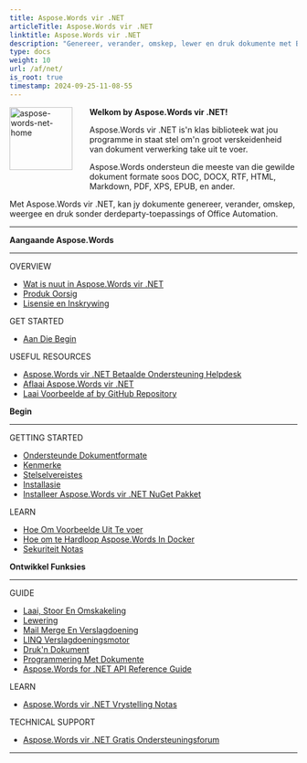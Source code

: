 ```yaml
---
title: Aspose.Words vir .NET
articleTitle: Aspose.Words vir .NET
linktitle: Aspose.Words vir .NET
description: "Genereer, verander, omskep, lewer en druk dokumente met Behulp Van C#."
type: docs
weight: 10
url: /af/net/
is_root: true
timestamp: 2024-09-25-11-08-55
---
```


<img src="home_1" alt="aspose-words-net-home" align="left" style="width:110px; margin: 0 30px 30px 0"/>

**Welkom by Aspose.Words vir .NET!**

Aspose.Words vir .NET is'n klas biblioteek wat jou programme in staat stel om'n groot verskeidenheid van dokument verwerking take uit te voer.

Aspose.Words ondersteun die meeste van die gewilde dokument formate soos DOC, DOCX, RTF, HTML, Markdown, PDF, XPS, EPUB, en ander.

Met Aspose.Words vir .NET, kan jy dokumente genereer, verander, omskep, weergee en druk sonder derdeparty-toepassings of Office Automation.

------

<div class="row">
	<div class="col-md-4">
		<p><b>Aangaande Aspose.Words</b></p>
			<hr><p>OVERVIEW</p></hr>
			<ul>
				<li><a href="/words/net/what-s-new-in-aspose-words-for-net/">Wat is nuut in Aspose.Words vir .NET</a></li>
				<li><a href="/words/net/product-overview/">Produk Oorsig</a></li>
				<li><a href="/words/net/licensing/">Lisensie en Inskrywing</a></li>
			</ul>            
			<p>GET STARTED</p>
			<ul>
				<li><a href="/words/net/getting-started/">Aan Die Begin</a></li>
			</ul>
			<p>USEFUL RESOURCES</p>
			<ul>
				<li><a href="https://helpdesk.aspose.com/">Aspose.Words vir .NET Betaalde Ondersteuning Helpdesk</a></li>
				<li><a href="https://releases.aspose.com/words/net">Aflaai Aspose.Words vir .NET</a></li>
				<li><a href="https://github.com/aspose-words/Aspose.Words-for-.NET">Laai Voorbeelde af by GitHub Repository</a></li>
			</ul>
	</div>
	<div class="col-md-4">
		<p><b>Begin</b></p>
			<hr><p>GETTING STARTED</p></hr>
			<ul>
				<li><a href="/words/net/supported-document-formats/">Ondersteunde Dokumentformate</a></li>
				<li><a href="/words/net/features/">Kenmerke</a></li>
				<li><a href="/words/net/system-requirements/">Stelselvereistes</a></li>
				<li><a href="/words/net/installation/">Installasie</a></li>
				<li><a href="https://www.nuget.org/packages/Aspose.Words/">Installeer Aspose.Words vir .NET NuGet Pakket</a></li>
			</ul>
			<p>LEARN</p>
			<ul>
				<li><a href="/words/net/how-to-run-the-examples/">Hoe Om Voorbeelde Uit Te voer</a></li>
				<li><a href="/words/net/how-to-run-aspose-words-in-docker/">Hoe om te Hardloop Aspose.Words In Docker</a></li>
				<li><a href="/words/net/security/">Sekuriteit Notas</a></li>
			</ul>
	</div>
	<div class="col-md-4">
		<p><b>Ontwikkel Funksies</b></p>
			<hr><p>GUIDE</p></hr>
			<ul>
				<li><a href="/words/net/loading-saving-and-converting/">Laai, Stoor En Omskakeling</a></li>
				<li><a href="/words/net/rendering/">Lewering</a></li>
				<li><a href="/words/net/mail-merge-and-reporting/">Mail Merge En Verslagdoening</a></li>
				<li><a href="/words/net/linq-reporting-engine/">LINQ Verslagdoeningsmotor</a></li>
				<li><a href="/words/net/print-a-document-programmatically-or-using-dialogs/">Druk'n Dokument</a></li>
				<li><a href="/words/net/programming-with-documents/">Programmering Met Dokumente</a></li>
				<li><a href="https://reference.aspose.com/words/net">Aspose.Words for .NET API Reference Guide</a></li>
			</ul>
			<p>LEARN</p>
			<ul>
				<li><a href="https://releases.aspose.com/words/net/release-notes/">Aspose.Words vir .NET Vrystelling Notas</a></li>
			</ul>
			<p>TECHNICAL SUPPORT</p>
			<ul>
				<li><a href="https://forum.aspose.com/c/words/8">Aspose.Words vir .NET Gratis Ondersteuningsforum</a></li>
			</ul>
	</div>
</div>

------
